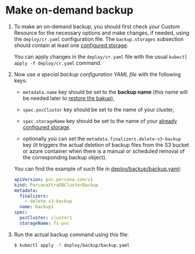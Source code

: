 # Make on-demand backup

1. To make an on-demand backup, you should first check your Custom Resource for
    the necessary options and make changes, if needed, using the
    `deploy/cr.yaml` configuration file. The `backup.storages` subsection should
    contain at least one [configured storage](backups-storage.md).

    You can apply changes in the `deploy/cr.yaml` file with the usual
    `kubectl apply -f deploy/cr.yaml` command.

2. Now use *a special backup configuration YAML file* with the following
    keys:

    * `metadata.name` key should be set to the **backup name**
        (this name will be needed later to [restore the bakup](backups-restore.md)),

    * `spec.pxcCluster` key should be set to the name of your cluster,

    * `spec.storageName` key should be set to the name of your [already configured storage](backups-storage.md).

    * optionally you can set the `metadata.finalizers.delete-s3-backup` key (it
        triggers the actual deletion of backup files from the S3 bucket or azure
        container when there is a manual or scheduled removal of the
        corresponding backup object).

    You can find the example of such file in
    [deploy/backup/backup.yaml](https://github.com/percona/percona-xtradb-cluster-operator/blob/main/deploy/backup/backup.yaml):

    ```yaml
    apiVersion: pxc.percona.com/v1
    kind: PerconaXtraDBClusterBackup
    metadata:
      finalizers:
        - delete-s3-backup
      name: backup1
    spec:
      pxcCluster: cluster1
      storageName: fs-pvc
    ```

3. Run the actual backup command using this file:

    ``` {.bash data-prompt="$" }
    $ kubectl apply -f deploy/backup/backup.yaml
    ```

